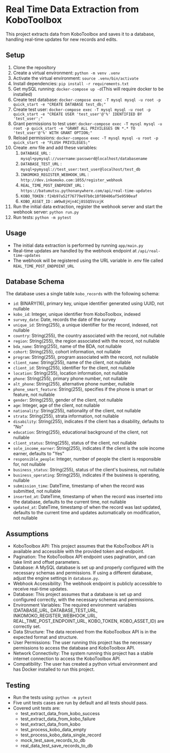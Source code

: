 # Real Time Data Extraction from KoboToolbox

This project extracts data from KoboToolbox and saves it to a database, handling real-time updates for new records and edits.

## Setup

1. Clone the repository
2. Create a virtual environment: `python -m venv .venv`
3. Activate the virtual environment: `source .venv/bin/activate`
4. Install dependencies: `pip install -r requirements.txt`
5. Get mySQL running: `docker-compose up -d`(This will require docker to be installed)
6. Create test database: `docker-compose exec -T mysql mysql -u root -p quick_start -e "CREATE DATABASE test_db;"`
7. Create test user: `docker-compose exec -T mysql mysql -u root -p quick_start -e "CREATE USER 'test_user'@'%' IDENTIFIED BY 'test_user';"`
8. Grant permissions to test user: `docker-compose exec -T mysql mysql -u root -p quick_start -e "GRANT ALL PRIVILEGES ON *.* TO 'test_user'@'%' WITH GRANT OPTION;"`
9. Reload permissions: `docker-compose exec -T mysql mysql -u root -p quick_start -e "FLUSH PRIVILEGES;"`
10. Create .env file and add these variables:
    1. `DATABASE_URL` : `mysql+pymysql://username:password@localhost/databasename`
    2. `DATABASE_TEST_URL` : `mysql+pymysql://test_user:test_user@localhost/test_db`
    3. `INKOMOKO_REGISTER_WEBHOOK_URL` : `http://dev.inkomoko.com:1055/register_webhook`
    4. `REAL_TIME_POST_ENDPOINT_URL` : `https://batumutsu.pythonanywhere.com/api/real-time-updates`
    5. `KOBO_TOKEN` : `f24b97a52f76779e97b0c10f80406af5e9590eaf`
    6. `KOBO_ASSET_ID` : `aW9w8jHjn4Cj8SSQ5VcojK`
11. Run the initial data extraction, register the webhook server and start the webhook server: `python run.py`
12. Run tests: `python -m pytest`

## Usage

- The initial data extraction is performed by running `app/main.py`
- Real-time updates are handled by the webhook endpoint at `/api/real-time-updates`
- The webhook will be registered using the URL variable in .env file called `REAL_TIME_POST_ENDPOINT_URL`

## Database Schema

The database uses a single table `kobo_records` with the following schema:

- `id`: BINARY(16), primary key, unique identifier generated using UUID, not nullable
- `kobo_id`: Integer, unique identifier from KoboToolbox, indexed
- `survey_date`: Date, records the date of the survey
- `unique_id`: String(255), a unique identifier for the record, indexed, not nullable
- `country`: String(255), the country associated with the record, not nullable
- `region`: String(255), the region associated with the record, not nullable
- `bda_name`: String(255), name of the BDA, not nullable
- `cohort`: String(255), cohort information, not nullable
- `program`: String(255), program associated with the record, not nullable
- `client_name`: String(255), name of the client, not nullable
- `client_id`: String(255), identifier for the client, not nullable
- `location`: String(255), location information, not nullable
- `phone`: String(255), primary phone number, not nullable
- `alt_phone`: String(255), alternative phone number, nullable
- `phone_smart_feature`: String(255), specifies if the phone is smart or feature, not nullable
- `gender`: String(255), gender of the client, not nullable
- `age`: Integer, age of the client, not nullable
- `nationality`: String(255), nationality of the client, not nullable
- `strata`: String(255), strata information, not nullable
- `disability`: String(255), indicates if the client has a disability, defaults to "No"
- `education`: String(255), educational background of the client, not nullable
- `client_status`: String(255), status of the client, not nullable
- `sole_income_earner`: String(255), indicates if the client is the sole income earner, defaults to "Yes"
- `responsible_people`: Integer, number of people the client is responsible for, not nullable
- `business_status`: String(255), status of the client's business, not nullable
- `business_operating`: String(255), indicates if the business is operating, nullable
- `submission_time`: DateTime, timestamp of when the record was submitted, not nullable
- `inserted_at`: DateTime, timestamp of when the record was inserted into the database, defaults to the current time, not nullable
- `updated_at`: DateTime, timestamp of when the record was last updated, defaults to the current time and updates automatically on modification, not nullable

## Assumptions

- KoboToolbox API: This project assumes that the KoboToolbox API is available and accessible with the provided token and endpoint.
- Pagination: The KoboToolbox API endpoint uses pagination, and can take limit and offset parameters.
- Database: A MySQL database is set up and properly configured with the necessary schemas and permissions. If using a different database, adjust the engine settings in `database.py`.
- Webhook Accessibility: The webhook endpoint is publicly accessible to receive real-time updates.
- Database: This project assumes that a database is set up and configured correctly, with the necessary schemas and permissions.
- Environment Variables: The required environment variables (DATABASE_URL, DATABASE_TEST_URL, INKOMOKO_REGISTER_WEBHOOK_URL, REAL_TIME_POST_ENDPOINT_URL, KOBO_TOKEN, KOBO_ASSET_ID) are correctly set.
- Data Structure: The data received from the KoboToolbox API is in the expected format and structure.
- User Permissions: The user running this project has the necessary permissions to access the database and KoboToolbox API.
- Network Connectivity: The system running this project has a stable internet connection to access the KoboToolbox API.
- Compatibility: The user has created a python virtual environment and has Docker installed to run this project.

## Testing

- Run the tests using: `python -m pytest`
- Five unit tests cases are run by default and all tests should pass.
- Covered unit tests are:
  - test_extract_data_from_kobo_success
  - test_extract_data_from_kobo_failure
  - test_extract_data_from_kobo
  - test_process_kobo_data_empty
  - test_process_kobo_data_single_record
  - mock_test_save_records_to_db
  - real_data_test_save_records_to_db
